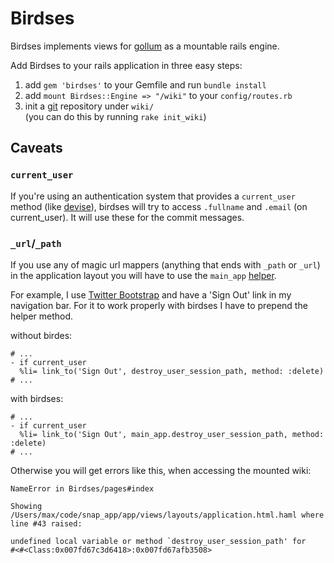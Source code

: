 # Birdses

Birdses implements views for [gollum](https://github.com/github/gollum) as a mountable rails engine.

Add Birdses to your rails application in three easy steps:

1. add `gem 'birdses'` to your Gemfile and run `bundle install`
2. add `mount Birdses::Engine => "/wiki"` to your `config/routes.rb`
3. init a [git](http://git-scm.com/) repository under `wiki/`  
   (you can do this by running `rake init_wiki`)

## Caveats

### `current_user`

If you're using an authentication system that provides a `current_user` method (like [devise](https://github.com/plataformatec/devise)), birdses will try to access `.fullname` and `.email` (on current_user). It will use these for the commit messages.

### `_url`/`_path`

If you use any of magic url mappers (anything that ends with `_path` or `_url`) in the application layout you will have to use the `main_app` [helper](http://edgeguides.rubyonrails.org/engines.html#using-a-class-provided-by-the-application).

For example, I use [Twitter Bootstrap](http://twitter.github.com/bootstrap/) and have a 'Sign Out' link in my navigation bar. For it to work properly with birdses I have to prepend the helper method. 

without birdes:
```haml
# ...
- if current_user
  %li= link_to('Sign Out', destroy_user_session_path, method: :delete)
# ...
```

with birdses:
```haml
# ...
- if current_user
  %li= link_to('Sign Out', main_app.destroy_user_session_path, method: :delete)
# ...
```

Otherwise you will get errors like this, when accessing the mounted wiki:

```
NameError in Birdses/pages#index

Showing /Users/max/code/snap_app/app/views/layouts/application.html.haml where line #43 raised:

undefined local variable or method `destroy_user_session_path' for
#<#<Class:0x007fd67c3d6418>:0x007fd67afb3508>
```
